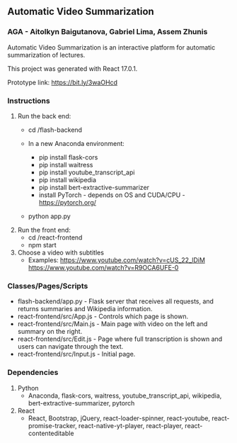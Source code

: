 <!-- ## To run the application:

1. Run the backend:
    * cd /flask-backend
    * In a new conda environment:
	    * pip install flask-cors
	    * pip install waitress
	    * pip install youtube_transcript_api
	    * pip install wikipedia
	    * pip install bert-extractive-summarizer
	    * install pytorch - depends on OS and CUDA/CPU - https://pytorch.org/
    * python app.py
2. Run the frontend:
    * cd ../react-frontend
    * npm start 
    
3. Video must have captions  -->

## Automatic Video Summarization

### AGA - Aitolkyn Baigutanova, Gabriel Lima, Assem Zhunis


Automatic Video Summarization is an interactive platform for automatic summarization of lectures.

This project was generated with React 17.0.1.

Prototype link: https://bit.ly/3waOHcd

### Instructions
 1. Run the back end:
	* cd /flash-backend
	* In a new Anaconda environment:
		- pip install flask-cors
	    - pip install waitress
	    - pip install youtube_transcript_api
	    - pip install wikipedia
	    - pip install bert-extractive-summarizer
	    - install PyTorch - depends on OS and CUDA/CPU - https://pytorch.org/

	* python app.py
2. Run the front end:
    * cd /react-frontend
    * npm start 
3. Choose a video with subtitles
	- Examples: https://www.youtube.com/watch?v=cUS_22_lDiM
		    https://www.youtube.com/watch?v=R9OCA6UFE-0

### Classes/Pages/Scripts

* flash-backend/app.py - Flask server that receives all requests, and returns summaries and Wikipedia information.
* react-frontend/src/App.js - Controls which page is shown.
* react-frontend/src/Main.js - Main page with video on the left and summary on the right.
* react-frontend/src/Edit.js - Page where full transcription is shown and users can navigate through the text.
* react-frontend/src/Input.js - Initial page.



### Dependencies
1) Python
	* Anaconda, flask-cors, waitress, youtube_transcript_api, wikipedia, bert-extractive-summarizer, pytorch
2) React
	* React, Bootstrap, jQuery, react-loader-spinner, react-youtube, react-promise-tracker, react-native-yt-player, react-player, react-contenteditable

